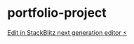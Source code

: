 # portfolio-project

[Edit in StackBlitz next generation editor ⚡️](https://stackblitz.com/~/github.com/BrianKhong-BK/portfolio-project)